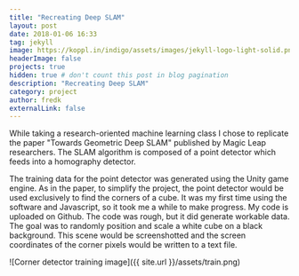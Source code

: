 ```yaml
---
title: "Recreating Deep SLAM"
layout: post
date: 2018-01-06 16:33
tag: jekyll
image: https://koppl.in/indigo/assets/images/jekyll-logo-light-solid.png
headerImage: false
projects: true
hidden: true # don't count this post in blog pagination
description: "Recreating Deep SLAM"
category: project
author: fredk
externalLink: false
---
```


While taking a research-oriented machine learning class I chose to replicate the paper "Towards Geometric Deep SLAM" published by Magic Leap researchers. The SLAM algorithm is composed of a point detector which feeds into a homography detector.

The training data for the point detector was generated using the Unity game engine. As in the paper, to simplify the project, the point detector would be used exclusively to find the corners of a cube. It was my first time using the software and Javascript, so it took me a while to make progress. My code is uploaded on Github. The code was rough, but it did generate workable data. The goal was to randomly position and scale a white cube on a black background. This scene would be screenshotted and the screen coordinates of the corner pixels would be written to a text file.

![Corner detector training image]({{ site.url }}/assets/train.png)
